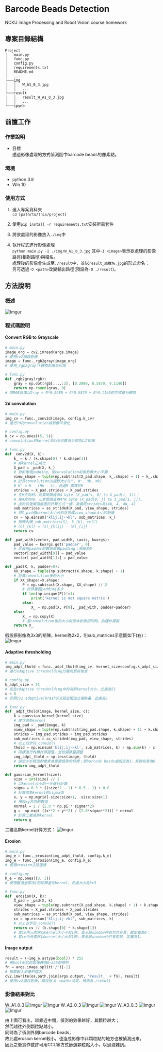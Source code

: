 # Barcode Beads Detection
NCKU Image Processing and Robot Vision course homework

## 專案目錄結構
```
Project
│   main.py
│   func.py
│   config.py
│   requirements.txt  
│   README.md      
│   ...    
└───img   
│   │   W_A1_0_3.jpg
│   │   ...
└───result   
│   │   result_W_A1_0_3.jpg
│   │   ...
└───ipynb 
```

## 前置工作
### 作業說明
* 目標\
透過影像處理的方式偵測圖中barcode beads的像素點。

### 環境
* python 3.8
* Win 10

### 使用方式
1. 進入專案資料夾\
`cd [path/to/this/project]` 

2. 使用`pip install -r requirements.txt`安裝所需套件

3. 將欲處理的影像放入`./img`中

4. 執行程式進行影像處理\
`python main.py -I ./img/W_A1_0_3.jpg` 
其中`-I <image>`表示欲處理的影像路徑(相對路徑)與檔名。\
處理後的影像會生成至`./result`中，並以`result_原檔名.jpg`的形式命名；\
另可透過`-O <path>`改變輸出路徑(預設為`-O ./result`)。

## 方法說明
### 概述
![Imgur](https://i.imgur.com/2rPlPEg.png)

### 程式碼說明
#### Convert RGB to Grayscale
```py
# main.py
image_org = cv2.imread(args.image)
# 使用cv2讀取影像
image = func._rgb2gray(image_org)
# 使用_rgb2gray()轉換影像至灰階
```
```py
# func.py
def _rgb2gray(rgb):
    gray = np.dot(rgb[...,:3], [0.2989, 0.5870, 0.1140])
    return np.round(gray, 0)
# 將RGB影像以Gray = R*0.2989 + G*0.5870 + B*0.1140的方式進行轉換
```

#### 2d convolution
```py
# main.py
img_cv = func._conv2d(image, config.k_cv)
# 進行2d的convolution將影像平滑化
```
```py
# config.py
k_cv = np.ones((5, 5))
# convolution的kernel為5x5且數值全部為1之矩陣
```
```py
# func.py
def _conv2d(X, k):
    k_ = k / (k.shape[0] * k.shape[1])
    # 將kernel正規化
    X_pad = _pad(X, k_)
    # 對影像做padding，使convolution前後影像大小不變
    view_shape = tuple(np.subtract(X_pad.shape, k_.shape) + 1) + k_.shape
    # 計算convolution的視野大小(H', W', Hk, Wk) 
    # H' = H - (Hk - 1)，此處H'需等於H
    strides = X_pad.strides + X_pad.strides
    # 在W方向時，元素間隔皆為4 byte (X_pad[i, 0] to X_pad[i, 1])；
    # 在H方向時，元素間隔皆為4*W byte (X_pad[0, j] to X_pad[1, j])。
    # 由於前後兩個維度的計算方式一樣，故最終strides為(4W, 4, 4W, 4)    
    sub_matrices = as_strided(X_pad, view_shape, strides) 
    # 將X_pad依kernel大小分割並排成view_shape大小的矩陣
    cv = np.einsum('klij,ij->kl', sub_matrices, k_)
    # 矩陣內積 sub_matrices(S), k_(K), cv(C)
    # (C)_{kl} = (S)_{klij} · (K)_{ij}
    return cv  

def _pad_with(vector, pad_width, iaxis, kwargs):
    pad_value = kwargs.get('padder', 0)
    # 定義用padder的數值來做padding；預設為0
    vector[:pad_width[0]] = pad_value
    vector[-pad_width[1]:] = pad_value

def _pad(X, k, padder=0):
    XX_shape = tuple(np.subtract(X.shape, k.shape) + 1)
    # 計算convolution後的大小
    if XX_shape!=X.shape:
        P = np.subtract(X.shape, XX_shape) // 2
        # 計算需要padding多少
        if len(np.unique(P))!=1:
            print('kernel is not square matrix')
        else:
            X_ = np.pad(X, P[0], _pad_with, padder=padder)
    else:
        X_ = np.copy(X)
        # 當convolution後的大小與原本影像相同時，則僅作複製
    return X_    
```
假設原影像為3x3的矩陣，kernel為2x2，則sub_matrices示意圖如下(右)：
![Imgur](https://i.imgur.com/HB3MQKC.png)

#### Adaptive thresholding
```py
# main.py
img_adpt_thold = func._adpt_thold(img_cv, kernel_size=config.k_adpt_size, c=config.c)
# 進行adaptive thresholding分離前景與後景
```
```py
# config.py
k_adpt_size = 51
# 設定adaptive thresholding中的高斯kernel大小，此處為51
c = 5
# 參照cv2.adaptiveThreshold設定閥值之偏移量，此處為5
```
```py
# func.py
def _adpt_thold(image, kernel_size, c):
    k = gaussian_kernel(kernel_size)
    # 建立高斯kernel
    img_pad = _pad(image, k)
    view_shape = tuple(np.subtract(img_pad.shape, k.shape) + 1) + k.shape
    strides = img_pad.strides + img_pad.strides
    sub_matrices = as_strided(img_pad, view_shape, strides) 
    # 以上四步同_conv2d()
    thold = np.einsum('klij,ij->kl', sub_matrices, k) / np.sum(k) - c
    # 同樣進行內積計算閥值，並依偏移量調整
    img_adpt_thold = np.less(image, thold)
    # 設定小於閥值的像素為需要偵測的目標；即barcode beads處設定為1，其餘背景為0
    return img_adpt_thold

def gaussian_kernel(size):
    size = int(size) // 2
    # 以kernel大小的一半進行計算
    sigma = 0.3 * ((size*2 - 1) * 0.5 - 1) + 0.8
    # 計算高斯kernel的sigma值
    x, y = np.mgrid[-size:size+1, -size:size+1]
    # 預設xy方向的數值
    normal = 1 / (2.0 * np.pi * sigma**2)
    g =  np.exp(-((x**2 + y**2) / (2.0*sigma**2))) * normal
    # 計算二維高斯kernel
    return g  
```
二維高斯kernel計算方式：
![Imgur](https://i.imgur.com/FKAEBks.png)

#### Erosion
```py
# main.py
img_e = func._erosion(img_adpt_thold, config.k_e)
img_e = func._erosion(img_e, config.k_e)
# 使用erosion去除邊緣
```
```py
# config.py
k_e = np.ones((3, 3))
# 使用數值全部為1的矩陣當作kernel，此處大小為3x3
```
```py
# func.py
def _erosion(X, k):
    X_pad = _pad(X, k)
    view_shape = tuple(np.subtract(X_pad.shape, k.shape) + 1) + k.shape
    strides = X_pad.strides + X_pad.strides
    sub_matrices = as_strided(X_pad, view_shape, strides) 
    cv = np.einsum('klij,ij->kl', sub_matrices, k)
    # 以上五步同_conv2d()
    return cv // (k.shape[0] * k.shape[1])
    # 當cv內元素除以kernel大小小於1時，表示該window內有包含背景，故定義為0；
    # 當cv內元素除以kernel大小大於1時，表示該window內只有前景，定義為1。
```

#### Image output
```py
result = (~img_e.astype(bool)) * 255
# 把bool形式的影像轉為0~255的陣列
fn = args.image.split('/')[-1]
# 擷取輸入影像的檔名
cv2.imwrite(os.path.join(args.output, 'result_' + fn), result)
# 使用cv2儲存影像，路徑由-O <path>決定，預測為./result
```

### 影像結果對比
W_A1_0_3
![Imgur](https://i.imgur.com/SV6BopZ.jpg)
![Imgur](https://i.imgur.com/lejeZs8.jpg)
W_A2_0_3
![Imgur](https://i.imgur.com/lVLvXmg.jpg)
![Imgur](https://i.imgur.com/AcVYGXQ.jpg)
W_A3_0_3
![Imgur](https://i.imgur.com/XJPmnQS.jpg)
![Imgur](https://i.imgur.com/axtfgYl.jpg)

由上圖可看出，越靠近中間，偵測的效果越好，其顆粒越大；\
然而越往外側顆粒點越小。\
同時為了偵測外側barcode beads，\
故此處erosion kernel較小，也造成影像中非顆粒點的地方也被偵測出來，\
因此之後實作或許可用CCL等方式篩選顆粒點大小，以過濾雜訊。